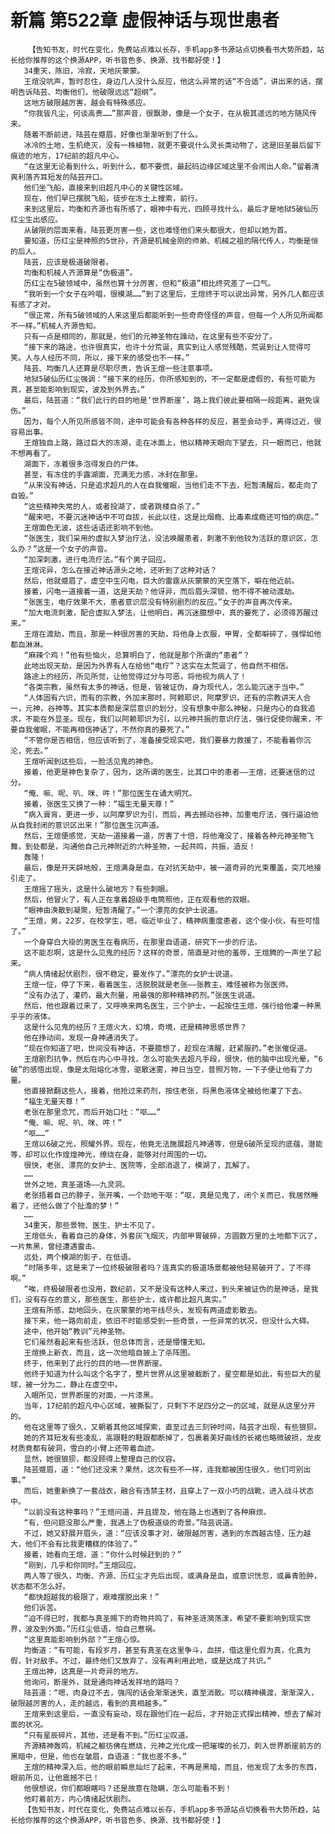 # 新篇 第522章 虚假神话与现世患者
        【告知书友，时代在变化，免费站点难以长存，手机app多书源站点切换看书大势所趋，站长给你推荐的这个换源APP，听书音色多、换源、找书都好使！】
       34重天，陈旧，冷寂，天地灰蒙蒙。
       王煊没吭声，暂时忍住，身边几人没什么反应，他这么异常的话“不合适”，讲出来的话，摆明告诉陆芸、均衡他们，他破限远远“超纲”。
       这地方破限越厉害，越会有特殊感应。
       “你我皆凡尘，何谈高贵……”那声音，很飘渺，像是一个女子，在从极其遥远的地方随风传来。
       随着不断前进，陆芸在蹙眉，好像也渐渐听到了什么。
       冰冷的土地，生机绝灭，没有一株植物，就更不要说什么灵长类动物了，这是旧圣最后留下痕迹的地方，17纪前的超凡中心。
       “在这里无论看到什么，听到什么，都不要慌，最起码边缘区域这里不会闹出人命。”留着清爽利落齐耳短发的陆芸开口。
       他们坐飞船，直接来到旧超凡中心的关键性区域。
       现在，他们早已摆脱飞船，徒步在冻土上搜索，前行。
       来到这里后，均衡和齐源也有所感了，眼神中有光，四顾寻找什么，最后才是地狱5破仙历红尘生出感应。
       从破限的层面来看，陆芸更厉害一些，这也难怪他们来头都很大，但却以她为首。
       要知道，历红尘是神照的5世孙，齐源是机械金刚的师弟、机械之祖的隔代传人，均衡是恒的后人。
       陆芸，应该是极道破限者。
       均衡和机械人齐源算是“伪极道”。
       历红尘在5破领域中，虽然也算十分厉害，但和“极道”相比终究差了一口气。
       “我听到一个女子在吟唱，很模湖……”到了这里后，王煊终于可以说出异常，另外几人都应该有感了才对。
       “很正常，所有5破领域的人来这里后都能听到一些奇奇怪怪的声音，但每一个人所见所闻都不一样。”机械人齐源告知。
       只有一点是相同的，那就是，他们的元神圣物在躁动，在这里有些不安分了。
       “接下来的路途，也许很真实，也许十分荒诞，真实到让人感觉残酷，荒诞到让人觉得可笑。人与人经历不同，所以，接下来的感受也不一样。”
       陆芸、均衡几人还算是尽职尽责，告诉王煊一些注意事项。
       地狱5破仙历红尘强调：“接下来的经历，你所感知到的，不一定都是虚假的，有些可能为真，甚至能影响到现实，波及到外界去。”
       最后，陆芸道：“我们此行的目的地是‘世界断崖’，路上我们彼此要相隔一段距离，避免误伤。”
       因为，每个人所见所感皆不同，途中可能会有各种各样的反应，甚至会动手，离得过近，很容易出事。
       王煊独自上路，路过巨大的冻湖，走在冰面上，他以精神天眼向下望去，只一眼而已，他就不想再看了。
       湖面下，冻着很多泡得发白的尸体。
       甚至，有冻住的手露湖面，充满无力感，冰封在那里。
       “从来没有神话，只是追求超凡的人在自我催眠，当他们走不下去，短暂清醒后，都走向了自毁。”
       “这些精神失常的人，或者投湖了，或者跳楼自杀了。”
       “醒来吧，不要沉迷神话中不可自拔，长此以往，这是比烟瘾、比毒素成瘾还可怕的病症。”
       王煊面色无波，这些话语还影响不到他。
       “张医生，我们采用的虚拟入梦治疗法，没法唤醒患者，刺激不到他较为活跃的意识区，怎么办？”这是一个女子的声音。
       “加深刺激，进行电流疗法。”有个男子回应。
       王煊诧异，怎么在接近神话源头之地，还听到了这种对话？
       然后，他就蹙眉了，虚空中生闪电，巨大的雷霆从灰蒙蒙的天空落下，噼在他近前。
       接着，闪电一道接着一道，这是天劫？他讶异，而后眉头深锁，他不得不被动渡劫。
       “张医生，电疗效果不大，患者意识层没有特别剧烈的反应。”女子的声音再次传来。
       “加大电流刺激，配合虚拟入梦法，让他明白，再沉迷臆想中，真的要死了，必须得苏醒过来。”
       王煊在渡劫，而且，那是一种很厉害的天劫，将他身上衣服，甲胃，全都噼碎了，强悍如他都血淋淋。
       “麻辣个鸡！”他有些恼火，总算明白了，他就是那个所谓的“患者”？
       此地出现天劫，是因为外界有人在给他“电疗”？这实在太荒诞了，他自然不相信。
       路途上的经历，所见所觉，让他觉得过分与可恶，将他视为病人了！
       “各类宗教，虽然有太多的神话，但是，皆被证伪，身为现代人，怎么能沉迷于当中。”
       “人体固有六识，而有的宗教，外加末那时，阿赖耶识，阿摩罗识，还有的宗教讲天人合一，元神，谷神等。其实本质都是深层意识的划分，没有想象中那么神秘，只是内心的自我追求，不能在外显圣。现在，我们以阿赖耶识为引，以元神共振的意识疗法，强行促使你醒来，不要自我催眠，不能再相信神话了，不然你真的要死了。”
       “不管你是否相信，但应该听到了，准备接受现实吧，我们要暴力救援了，不能看着你沉沦，死去。”
       王煊听闻到这些后，一脸活见鬼的神色。
       接着，他更是神色复杂了，因为，这所谓的医生，比其口中的患者——王煊，还要迷信的过分。
       “俺、嘛、呢、叭、咪、吽！”那位医生在诵大明咒。
       接着，张医生又换了一种：“福生无量天尊！”
       “病入膏肓，更进一步，以阿摩罗识为引，而后，再去撼动谷神，加重电疗法，强行逼迫他从自我封闭的意识区出来！”那位医生沉声道。
       然后，王煊便感觉，天劫一道接着一道，厉害了十倍，将他淹没了，接着各种元神圣物飞舞，到处都是，沟通他自己元神附近的六种圣物，一起共鸣，共振，造反！
       轰隆！
       最后，像是开天辟地般，王煊满身是血，在对抗天劫中，被一道奇异的光束覆盖，突兀地接引走了。
       王煊摇了摇头，这是什么破地方？有些刺眼。
       然后，他冒火了，有人正在拿着超级手电筒照他，正在观看他的双眼。
       “眼神由涣散到凝聚，短暂清醒了。”一个漂亮的女护士说道。
       “王煊，男，22岁，在校学生，嗯，临近毕业了，精神病重度患者，这个俊小伙，有些可惜了。”
       一个身穿白大褂的男医生在看病历，在那里自语道，研究下一步的疗法。
       这不能忍啊，这是什么见鬼的经历？这样的奇景，简直是对他的羞辱，王煊腾的一声坐了起来。
       “病人情绪起伏剧烈，很不稳定，要发作了。”漂亮的女护士说道。
       王煊一怔，停了下来，看着医生，活脱脱就是老张——张教主，难怪被称为张医师。
       “没有办法了，灌药，最大剂量，用最强的那种精神药剂。”张医生说道。
       然后，他也跟着过来了，又呼唤来两名医生，三个护士，一起按住王煊，强行给他灌一种黑乎乎的液体。
       这是什么见鬼的经历？王煊火大，幻境，奇境，还是精神思感世界？
       他在挣动间，发现一身神通消失了。
       “现在你知道了吧，世间没有神话，不要臆想了，趁现在清醒，赶紧服药。”老张催促道。
       王煊剧烈抗争，然后在内心中寻找，怎么可能失去超凡手段，很快，他的脑中出现光晕，“6破”的感悟出现，像是太阳熔化冰雪，驱散迷雾，神日当空，普照万物，一下子便让他有了力量。
       他直接掀翻这些人，接着，他抢过来药剂，按住老张，将黑色液体全被给他灌了下去。
       “福生无量天尊！”
       老张在那里念咒，而后开始口吐：“呕……”
       “俺、嘛、呢、叭、咪、吽！”
       “呕……”
       王煊以6破之光，照耀外界。现在，他竟无法施展超凡神通等，但是6破所呈现的底蕴，潜能等，却可以化作煌煌神光，缭绕在身，能够对付周围的一切。
       很快，老张、漂亮的女护士、医院等，全部消退了，模湖了，瓦解了。
       ……
       世外之地，真圣道场——九灵洞。
       老张捂着自己的脖子，张开嘴，一个劲地干呕：“呕，真是见鬼了，闭个关而已，我居然睡着了，还他么做了个扯澹的梦！”
       ……
       34重天，那些景物、医生、护士不见了。
       王煊低头，看着自己的身体，外套灰飞烟灭，内部甲胃破碎，方圆数万里的土地都下沉了，一片焦黑，曾经遭遇雷击。
       远处，两个模湖的影子，在低语。
       “时隔多年，这是来了一位终极破限者吗？连真实的极道场景都被他轻易破开了，了不得啊。”
       “唉，终极破限者也没用，数纪前，又不是没有这种人来过，到头来被证伪的是神话，是我们，没有存在的意义，那些医生，那些护士，或许都比超凡真实。”
       王煊有所感，勐地回头，在灰蒙蒙的地平线尽头，发现有两道虚影散去。
       接下来，他一路向前走，依旧不时能感受到一些奇景，一些异常的状况，但没什么大碍。
       途中，他开始“教训”元神圣物。
       它们虽然看起来有些活跃，但总体而言，还是懵懂无知。
       王煊换上新衣，而且，这一次他暗自披上了杀阵图。
       终于，他来到了此行的目的地——世界断崖。
       他终于知道为什么叫这个名字了，整片世界从这里被截断了，星空都是如此，有些巨大的星球，被一分为二，静止在虚空中。
       入眼所见，世界断崖的对面，一片漆黑。
       当年，17纪前的超凡中心区域，被撕裂了，只剩下不足四分之一的区域，就是从这里分开的。
       他在这里等了很久，又朝着其他区域探索，直至过去三刻钟时间，陆芸才出现，有些狼狈。
       她的齐耳短发有些凌乱，高跟鞋的鞋跟都断掉了，包裹着美好曲线的长裙也略微破损，龙皮材质竟都有破洞，雪白的小臂上还带着血迹。
       显然，她很狼狈，都没顾得上整理自己的仪容。
       陆芸蹙眉，道：“他们还没来？果然，这次有些不一样，连我都被困住很久，他们可别出事。”
       而后，她重新换了一套战衣，融合有违禁主材，且穿上了一双小巧的战靴，进入战斗状态中。
       “以前没有这种事吗？”王煊问道，并且提及，他在路上也遇到了各种麻烦。
       “有，但问题没那么严重，我遇上了伪极道级的奇景。”陆芸说道。
       不过，她又舒展开眉头，道：“应该没事才对，破限越厉害，遇到的东西越古怪，压力越大，他们不会有比我更糟糕的体验了。”
       接着，她看向王煊，道：“你什么时候赶到的？”
       “刚到，几乎和你同时。”王煊回应。
       两人等了很久，均衡、齐源、历红尘才先后出现，或满身是血，或意识恍忽，或鼻青脸肿，状态都不怎么好。
       “都快超越我的极限了，艰难摆脱出来！”
       他们诉苦。
       “迫不得已时，我都与真圣赐下的奇物共鸣了，有神圣涟漪荡漾，希望不要影响到现实世界，波及到外面。”历红尘低语，怕自己惹祸。
       “这里真能影响到外部？”王煊心惊。
       均衡道：“有可能，有段岁月，甚至有真圣在这里争斗，血拼，借这里化假为真，化真为假，针对敌手。不过，最终他们又放弃了，没有再利用此地，或是达成了共识。”
       王煊出神，这真是一片奇异的地方。
       他询问，断崖外，就是通向神话发祥地的路吗？
       陆芸道：“嗯，肉身过不去，强闯的话会渐渐迷失，直至消散。可以精神横渡，渐渐深入，破限越厉害的人，走的越远，看到的真相越多。”
       王煊来到这里后，一直没有妄动，现在跟他们在一起后，才开始正式探出精神，想去了解对面的状况。
       “只有星辰碎片，其他，还是看不到。”历红尘叹道。
       齐源精神轰鸣，机械之躯彷佛在燃烧，元神之光化成一把璀璨的长刀，刺入世界断崖前方的黑暗中，但是，他也在皱眉，自语道：“我也差不多。”
       王煊的精神深入后，他的眼前瞬息灿烂了起来，不再是黑暗，而且，他发现了太多的东西，眼前所见，让他震撼不已！
       他很想说，你们都眼瞎吗？还是故意在隐瞒，怎么可能看不到！
       他盯着前方，内心情绪起伏剧烈。
       【告知书友，时代在变化，免费站点难以长存，手机app多书源站点切换看书大势所趋，站长给你推荐的这个换源APP，听书音色多、换源、找书都好使！】